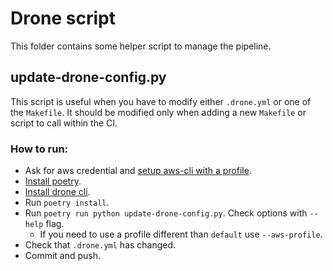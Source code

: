 # Drone script

This folder contains some helper script to manage the pipeline.

## update-drone-config.py

This script is useful when you have to modify either `.drone.yml` or one of the `Makefile`. It should be modified only when adding a new `Makefile` or script to call within the CI.

### How to run:
- Ask for aws credential and [setup aws-cli with a profile](https://docs.aws.amazon.com/cli/latest/userguide/cli-configure-quickstart.html#cli-configure-quickstart-profiles).
- [Install poetry](https://python-poetry.org/docs/).
- [Install drone cli](https://docs.drone.io/cli/install/).
- Run `poetry install`.
- Run `poetry run python update-drone-config.py`. Check options with `--help` flag. 
    - If you need to use a profile different than `default` use `--aws-profile`.
- Check that `.drone.yml` has changed.
- Commit and push.
